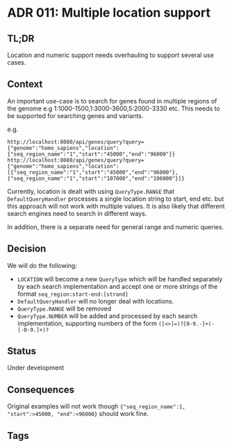 # ADR 011: Multiple location support

## TL;DR
Location and numeric support needs overhauling to support several use cases.

## Context
An important use-case is to search for genes found in multiple regions of the genome e.g 1:1000-1500,1:3000-3600,5:2000-3330 etc. This needs to be supported for searching genes and variants.

e.g.
```
http://localhost:8080/api/genes/query?query={"genome":"homo_sapiens","location":{"seq_region_name":"1","start":"45000","end":"96000"}}
http://localhost:8080/api/genes/query?query={"genome":"homo_sapiens","location":[{"seq_region_name":"1","start":"45000","end":"96000"},{"seq_region_name":"1","start":"107000","end":"196000"}]}
```

Currently, location is dealt with using `QueryType.RANGE` that `DefaultQueryHandler` processes a single location string to start, end etc. but this approach will not work with multiple values. It is also likely that different search engines need to search in different ways.

In addition, there is a separate need for general range and numeric queries.

## Decision
We will do the following:
* `LOCATION` will become a new `QueryType` which will be handled separately by each search implementation and accept one or more strings of the format `seq_region:start-end:[strand]`
* `DefaultQueryHandler` will no longer deal with locations.
* `QueryType.RANGE` will be removed
* `QueryType.NUMBER` will be added and processed by each search implementation, supporting numbers of the form `([<>]=)?[0-9.-]+(-[-0-9.]+)?`

## Status
Under development

## Consequences
Original examples will not work though `{"seq_region_name":1, "start":>45000, "end":<96000}` should work fine.

## Tags

